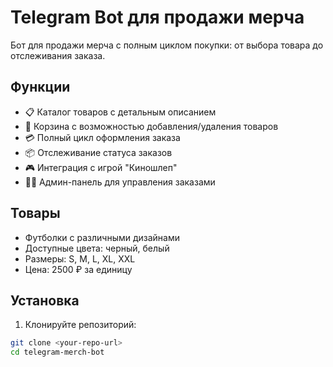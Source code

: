 # Telegram Bot для продажи мерча

Бот для продажи мерча с полным циклом покупки: от выбора товара до отслеживания заказа.

## Функции

- 📋 Каталог товаров с детальным описанием
- 🛒 Корзина с возможностью добавления/удаления товаров
- 💳 Полный цикл оформления заказа
- 📦 Отслеживание статуса заказов
- 🎮 Интеграция с игрой "Киношлеп"
- 👨‍💼 Админ-панель для управления заказами

## Товары

- Футболки с различными дизайнами
- Доступные цвета: черный, белый
- Размеры: S, M, L, XL, XXL
- Цена: 2500 ₽ за единицу

## Установка

1. Клонируйте репозиторий:
```bash
git clone <your-repo-url>
cd telegram-merch-bot
